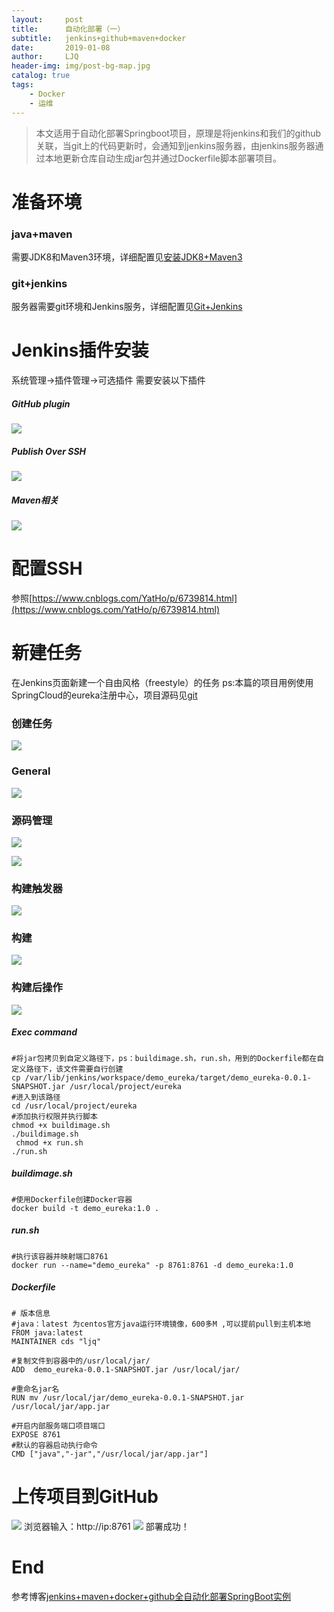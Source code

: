 ```yaml
---
layout:     post
title:      自动化部署（一）
subtitle:   jenkins+github+maven+docker
date:       2019-01-08
author:     LJQ
header-img: img/post-bg-map.jpg
catalog: true
tags:
    - Docker 
    - 运维
---
```


>本文适用于自动化部署Springboot项目，原理是将jenkins和我们的github关联，当git上的代码更新时，会通知到jenkins服务器，由jenkins服务器通过本地更新仓库自动生成jar包并通过Dockerfile脚本部署项目。

# 准备环境
### java+maven
需要JDK8和Maven3环境，详细配置见[安装JDK8+Maven3](http://lijinquan.top/2018/12/04/Linux-note1/)
### git+jenkins
服务器需要git环境和Jenkins服务，详细配置见[Git+Jenkins](http://lijinquan.top/2018/12/07/Linux-note2/)
# Jenkins插件安装
系统管理->插件管理->可选插件
需要安装以下插件
##### GitHub plugin
![](https://upload-images.jianshu.io/upload_images/15504753-b7953ff9951ec2e4.png?imageMogr2/auto-orient/strip%7CimageView2/2/w/1240)


##### Publish Over SSH
![](https://upload-images.jianshu.io/upload_images/15504753-594a70ef9473a849.png?imageMogr2/auto-orient/strip%7CimageView2/2/w/1240)


##### Maven相关
![](https://upload-images.jianshu.io/upload_images/15504753-a20555b74c681d1b.png?imageMogr2/auto-orient/strip%7CimageView2/2/w/1240)

# 配置SSH
参照[https://www.cnblogs.com/YatHo/p/6739814.html](https://www.cnblogs.com/YatHo/p/6739814.html)
# 新建任务
在Jenkins页面新建一个自由风格（freestyle）的任务
ps:本篇的项目用例使用SpringCloud的eureka注册中心，项目源码见[git](https://github.com/LiJinQ/demo_eureka)
### 创建任务
![](https://upload-images.jianshu.io/upload_images/15504753-f3b5fa6edccd373a.png?imageMogr2/auto-orient/strip%7CimageView2/2/w/1240)
### General
![](https://upload-images.jianshu.io/upload_images/15504753-cb6cb454b36ec713.png?imageMogr2/auto-orient/strip%7CimageView2/2/w/1240)
### 源码管理
![](https://upload-images.jianshu.io/upload_images/15504753-fe5875687a5e60b8.png?imageMogr2/auto-orient/strip%7CimageView2/2/w/1240)

![](https://upload-images.jianshu.io/upload_images/15504753-92bb622f731c85ba.png?imageMogr2/auto-orient/strip%7CimageView2/2/w/1240)

### 构建触发器
![](https://upload-images.jianshu.io/upload_images/15504753-1dc203ce1023eacb.png?imageMogr2/auto-orient/strip%7CimageView2/2/w/1240)

### 构建
![](https://upload-images.jianshu.io/upload_images/15504753-2fbd92c83617637f.png?imageMogr2/auto-orient/strip%7CimageView2/2/w/1240)

### 构建后操作
![](https://upload-images.jianshu.io/upload_images/15504753-cb617eb86bfb0427.png?imageMogr2/auto-orient/strip%7CimageView2/2/w/1240)
##### Exec command
```
#将jar包拷贝到自定义路径下，ps：buildimage.sh，run.sh，用到的Dockerfile都在自定义路径下，该文件需要自行创建
cp /var/lib/jenkins/workspace/demo_eureka/target/demo_eureka-0.0.1-SNAPSHOT.jar /usr/local/project/eureka    
#进入到该路径
cd /usr/local/project/eureka
#添加执行权限并执行脚本
chmod +x buildimage.sh
./buildimage.sh
 chmod +x run.sh
./run.sh
```
##### buildimage.sh
```
#使用Dockerfile创建Docker容器
docker build -t demo_eureka:1.0 .
```
##### run.sh
```
#执行该容器并映射端口8761
docker run --name="demo_eureka" -p 8761:8761 -d demo_eureka:1.0
```
##### Dockerfile
```
# 版本信息
#java：latest 为centos官方java运行环境镜像，600多M ,可以提前pull到主机本地
FROM java:latest
MAINTAINER cds "ljq"

#复制文件到容器中的/usr/local/jar/
ADD  demo_eureka-0.0.1-SNAPSHOT.jar /usr/local/jar/

#重命名jar名
RUN mv /usr/local/jar/demo_eureka-0.0.1-SNAPSHOT.jar  /usr/local/jar/app.jar

#开启内部服务端口项目端口
EXPOSE 8761
#默认的容器启动执行命令
CMD ["java","-jar","/usr/local/jar/app.jar"]
```
# 上传项目到GitHub
![](https://upload-images.jianshu.io/upload_images/15504753-5f3708bb90774e42.png?imageMogr2/auto-orient/strip%7CimageView2/2/w/1240)
浏览器输入：http://ip:8761
![](https://upload-images.jianshu.io/upload_images/15504753-d39535f8b4edd9d7.png?imageMogr2/auto-orient/strip%7CimageView2/2/w/1240)
部署成功！

# End
参考博客[jenkins+maven+docker+github全自动化部署SpringBoot实例](https://segmentfault.com/a/1190000014325300)